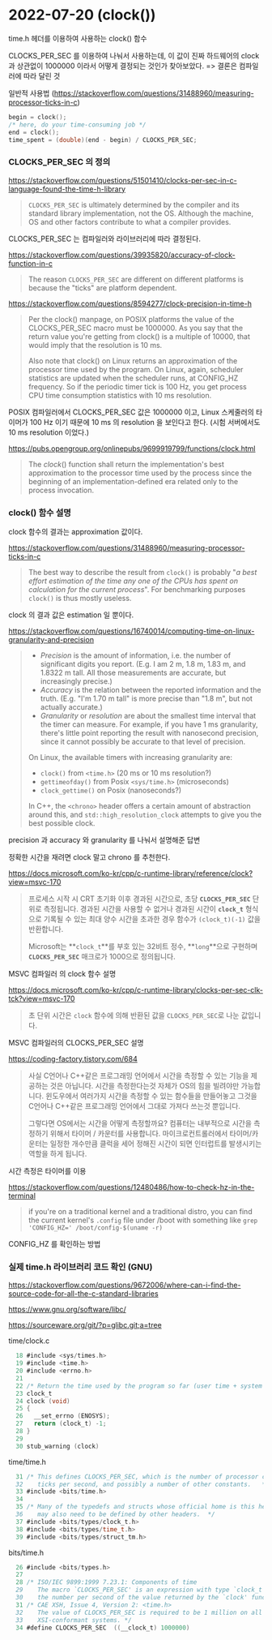 # 2022-07-20 (clock())

time.h 헤더를 이용하여 사용하는 clock() 함수

CLOCKS_PER_SEC 를 이용하여 나눠서 사용하는데, 이 값이 진짜 하드웨어의 clock 과 상관없이 1000000 이라서 어떻게 결정되는 것인가 찾아보았다. => 결론은 컴파일러에 따라 달린 것

일반적 사용법 (https://stackoverflow.com/questions/31488960/measuring-processor-ticks-in-c)

```c
begin = clock();
/* here, do your time-consuming job */
end = clock();
time_spent = (double)(end - begin) / CLOCKS_PER_SEC;
```



### CLOCKS_PER_SEC 의 정의

https://stackoverflow.com/questions/51501410/clocks-per-sec-in-c-language-found-the-time-h-library

> `CLOCKS_PER_SEC` is ultimately determined by the compiler and its standard library implementation, not the OS. Although the machine, OS and other factors contribute to what a compiler provides.

CLOCKS_PER_SEC 는 컴파일러와 라이브러리에 따라 결정된다.

https://stackoverflow.com/questions/39935820/accuracy-of-clock-function-in-c

> The reason `CLOCKS_PER_SEC` are different on different platforms is because the "ticks" are platform dependent.

https://stackoverflow.com/questions/8594277/clock-precision-in-time-h

> Per the clock() manpage, on POSIX platforms the value of the CLOCKS_PER_SEC macro must be 1000000. As you say that the return value you're getting from clock() is a multiple of 10000, that would imply that the resolution is 10 ms.
>
> Also note that clock() on Linux returns an approximation of the processor time used by the program. On Linux, again, scheduler statistics are updated when the scheduler runs, at CONFIG_HZ frequency. So if the periodic timer tick is 100 Hz, you get process CPU time consumption statistics with 10 ms resolution.

POSIX 컴파일러에서 CLOCKS_PER_SEC  값은 1000000 이고, Linux 스케줄러의 타이머가 100 Hz 이기 때문에 10 ms 의 resolution 을 보인다고 한다. (시험 서버에서도 10 ms resolution 이었다.)

https://pubs.opengroup.org/onlinepubs/9699919799/functions/clock.html

> The *clock*() function shall return the implementation's best approximation to the processor time used by the process since the beginning of an implementation-defined era related only to the process invocation.



### clock() 함수 설명

clock 함수의 결과는 approximation 값이다.

https://stackoverflow.com/questions/31488960/measuring-processor-ticks-in-c

> The best way to describe the result from `clock()` is probably "*a best effort estimation of the time any one of the CPUs has spent on calculation for the current process*". For benchmarking purposes `clock()` is thus mostly useless.

clock 의 결과 값은 estimation 일 뿐이다.

https://stackoverflow.com/questions/16740014/computing-time-on-linux-granularity-and-precision

> - *Precision* is the amount of information, i.e. the number of significant digits you report. (E.g. I am 2 m, 1.8 m, 1.83 m, and 1.8322 m tall. All those measurements are accurate, but increasingly precise.)
> - *Accuracy* is the relation between the reported information and the truth. (E.g. "I'm 1.70 m tall" is more precise than "1.8 m", but not actually accurate.)
> - *Granularity* or *resolution* are about the smallest time interval that the timer can measure. For example, if you have 1 ms granularity, there's little point reporting the result with nanosecond precision, since it cannot possibly be accurate to that level of precision.
>
> On Linux, the available timers with increasing granularity are:
>
> - `clock()` from `<time.h>` (20 ms or 10 ms resolution?)
> - `gettimeofday()` from Posix `<sys/time.h>` (microseconds)
> - `clock_gettime()` on Posix (nanoseconds?)
>
> In C++, the `<chrono>` header offers a certain amount of abstraction around this, and `std::high_resolution_clock` attempts to give you the best possible clock.

precision 과 accuracy 와 granularity 를 나눠서 설명해준 답변

정확한 시간을 재려면 clock 말고 chrono 를 추천한다.

https://docs.microsoft.com/ko-kr/cpp/c-runtime-library/reference/clock?view=msvc-170

> 프로세스 시작 시 CRT 초기화 이후 경과된 시간으로, 초당 **`CLOCKS_PER_SEC`** 단위로 측정됩니다. 경과된 시간을 사용할 수 없거나 경과된 시간이 **`clock_t`** 형식으로 기록될 수 있는 최대 양수 시간을 초과한 경우 함수가 `(clock_t)(-1)` 값을 반환합니다.
>
> Microsoft는 **`clock_t`**를 부호 있는 32비트 정수, **`long`**으로 구현하며 **`CLOCKS_PER_SEC`** 매크로가 1000으로 정의됩니다. 

MSVC 컴파일러 의 clock 함수 설명

https://docs.microsoft.com/ko-kr/cpp/c-runtime-library/clocks-per-sec-clk-tck?view=msvc-170

> 초 단위 시간은 `clock` 함수에 의해 반환된 값을 `CLOCKS_PER_SEC`로 나눈 값입니다. 

MSVC 컴파일러의 CLOCKS_PER_SEC 설명

https://coding-factory.tistory.com/684

> 사실 C언어나 C++같은 프로그래밍 언어에서 시간을 측정할 수 있는 기능을 제공하는 것은 아닙니다. 시간을 측정한다는것 자체가 OS의 힘을 빌려야만 가능합니다. 윈도우에서 여러가지 시간을 측정할 수 있는 함수들을 만들어놓고 그것을 C언어나 C++같은 프로그래밍 언어에서 그대로 가져다 쓰는것 뿐입니다.
>
> 그렇다면 OS에서는 시간을 어떻게 측정할까요? 컴퓨터는 내부적으로 시간을 측정하기 위해서 타이머 / 카운터를 사용합니다. 마이크로컨트롤러에서 타이머/카운터는 일정한 개수만큼 클럭을 세어 정해진 시간이 되면 인터럽트를 발생시키는 역할을 하게 됩니다. 

시간 측정은 타이머를 이용

https://stackoverflow.com/questions/12480486/how-to-check-hz-in-the-terminal

> if you're on a traditional kernel and a traditional distro, you can find the current kernel's `.config` file under /boot with something like `grep 'CONFIG_HZ=' /boot/config-$(uname -r)`

CONFIG_HZ 를 확인하는 방법



### 실제 time.h 라이브러리 코드 확인 (GNU)

https://stackoverflow.com/questions/9672006/where-can-i-find-the-source-code-for-all-the-c-standard-libraries

https://www.gnu.org/software/libc/

https://sourceware.org/git/?p=glibc.git;a=tree

time/clock.c

```c
  18 #include <sys/times.h>
  19 #include <time.h>
  20 #include <errno.h>
  21 
  22 /* Return the time used by the program so far (user time + system time).  */
  23 clock_t
  24 clock (void)
  25 {
  26   __set_errno (ENOSYS);
  27   return (clock_t) -1;
  28 }
  29 
  30 stub_warning (clock)
```

time/time.h

```c
  31 /* This defines CLOCKS_PER_SEC, which is the number of processor clock
  32    ticks per second, and possibly a number of other constants.   */
  33 #include <bits/time.h>
  34 
  35 /* Many of the typedefs and structs whose official home is this header
  36    may also need to be defined by other headers.  */
  37 #include <bits/types/clock_t.h>
  38 #include <bits/types/time_t.h>
  39 #include <bits/types/struct_tm.h>
```

bits/time.h

```c
  26 #include <bits/types.h>
  27 
  28 /* ISO/IEC 9899:1999 7.23.1: Components of time
  29    The macro `CLOCKS_PER_SEC' is an expression with type `clock_t' that is
  30    the number per second of the value returned by the `clock' function.  */
  31 /* CAE XSH, Issue 4, Version 2: <time.h>
  32    The value of CLOCKS_PER_SEC is required to be 1 million on all
  33    XSI-conformant systems. */
  34 #define CLOCKS_PER_SEC  ((__clock_t) 1000000)
```

